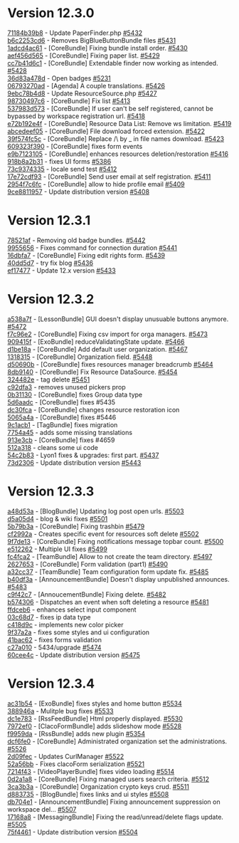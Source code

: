 # Version 12.3.0

[71184b39b8](https://github.com/claroline/Distribution/commit/71184b39b8) - Update PaperFinder.php [#5432](https://github.com/claroline/Distribution/pull/5432)  
[b6c2253cd6](https://github.com/claroline/Distribution/commit/b6c2253cd6) - Removes BigBlueButtonBundle files [#5431](https://github.com/claroline/Distribution/pull/5431)  
[1adcd4ac61](https://github.com/claroline/Distribution/commit/1adcd4ac61) - [CoreBundle] Fixing bundle install order. [#5430](https://github.com/claroline/Distribution/pull/5430)  
[aef456d565](https://github.com/claroline/Distribution/commit/aef456d565) - [CoreBundle] Fixing paper list. [#5429](https://github.com/claroline/Distribution/pull/5429)  
[cc7b41d6c1](https://github.com/claroline/Distribution/commit/cc7b41d6c1) - [CoreBundle] Extendable finder now working as intended. [#5428](https://github.com/claroline/Distribution/pull/5428)  
[36d83a478d](https://github.com/claroline/Distribution/commit/36d83a478d) - Open badges [#5231](https://github.com/claroline/Distribution/pull/5231)  
[06793270ad](https://github.com/claroline/Distribution/commit/06793270ad) - [Agenda] A couple translations. [#5426](https://github.com/claroline/Distribution/pull/5426)  
[9ebc78b4d8](https://github.com/claroline/Distribution/commit/9ebc78b4d8) - Update ResourceSource.php [#5427](https://github.com/claroline/Distribution/pull/5427)  
[98730497c6](https://github.com/claroline/Distribution/commit/98730497c6) - [CoreBundle] Fix list [#5413](https://github.com/claroline/Distribution/pull/5413)  
[537983d573](https://github.com/claroline/Distribution/commit/537983d573) - [CoreBundle] If user can't be self registered, cannot be bypassed by workspace registration url. [#5418](https://github.com/claroline/Distribution/pull/5418)  
[e72b192e4f](https://github.com/claroline/Distribution/commit/e72b192e4f) - [CoreBundle] Resource Data List: Remove ws limitation. [#5419](https://github.com/claroline/Distribution/pull/5419)  
[abcedeef05](https://github.com/claroline/Distribution/commit/abcedeef05) - [CoreBundle] File download forced extension. [#5422](https://github.com/claroline/Distribution/pull/5422)  
[39f574fc5c](https://github.com/claroline/Distribution/commit/39f574fc5c) - [CoreBundle] Replace /\ by _ in file names download. [#5423](https://github.com/claroline/Distribution/pull/5423)  
[609323f390](https://github.com/claroline/Distribution/commit/609323f390) - [CoreBundle] fixes form events  
[e9b7123105](https://github.com/claroline/Distribution/commit/e9b7123105) - [CoreBundle] enhances resources deletion/restoration [#5416](https://github.com/claroline/Distribution/pull/5416)  
[918b8a2b31](https://github.com/claroline/Distribution/commit/918b8a2b31) - fixes UI forms [#5386](https://github.com/claroline/Distribution/pull/5386)  
[73c9374335](https://github.com/claroline/Distribution/commit/73c9374335) - locale send test [#5412](https://github.com/claroline/Distribution/pull/5412)  
[17e72cdf93](https://github.com/claroline/Distribution/commit/17e72cdf93) - [CoreBundle] Send user email at self registration. [#5411](https://github.com/claroline/Distribution/pull/5411)  
[2954f7c6fc](https://github.com/claroline/Distribution/commit/2954f7c6fc) - [CoreBundle] allow to hide profile email [#5409](https://github.com/claroline/Distribution/pull/5409)  
[9ce8811957](https://github.com/claroline/Distribution/commit/9ce8811957) - Update distribution version [#5408](https://github.com/claroline/Distribution/pull/5408)  

# Version 12.3.1  

[78521af](https://github.com/claroline/Distribution/commit/78521af) - Removing old badge bundles. [#5442](https://github.com/claroline/Distribution/pull/5442)  
[9955656](https://github.com/claroline/Distribution/commit/9955656) - Fixes command for connection duration [#5441](https://github.com/claroline/Distribution/pull/5441)  
[16dbfa7](https://github.com/claroline/Distribution/commit/16dbfa7) - [CoreBundle] Fixing edit rights form. [#5439](https://github.com/claroline/Distribution/pull/5439)  
[40dd5d7](https://github.com/claroline/Distribution/commit/40dd5d7) - try fix blog [#5436](https://github.com/claroline/Distribution/pull/5436)  
[ef17477](https://github.com/claroline/Distribution/commit/ef17477) - Update 12.x version [#5433](https://github.com/claroline/Distribution/pull/5433)  

# Version 12.3.2  

[a538a7f](https://github.com/claroline/Distribution/commit/a538a7f) - [LessonBundle] GUI doesn't display unusuable buttons anymore. [#5472](https://github.com/claroline/Distribution/pull/5472)  
[f7c96e2](https://github.com/claroline/Distribution/commit/f7c96e2) - [CoreBundle] Fixing csv import for orga managers. [#5473](https://github.com/claroline/Distribution/pull/5473)  
[909415f](https://github.com/claroline/Distribution/commit/909415f) - [ExoBundle] reduceValidatingState update. [#5466](https://github.com/claroline/Distribution/pull/5466)  
[d1be18a](https://github.com/claroline/Distribution/commit/d1be18a) - [CoreBundle] Add default user organization. [#5467](https://github.com/claroline/Distribution/pull/5467)  
[1318315](https://github.com/claroline/Distribution/commit/1318315) - [CoreBundle] Organization field. [#5448](https://github.com/claroline/Distribution/pull/5448)  
[d50690b](https://github.com/claroline/Distribution/commit/d50690b) - [CoreBundle] fixes resources manager breadcrumb [#5464](https://github.com/claroline/Distribution/pull/5464)  
[8db9140](https://github.com/claroline/Distribution/commit/8db9140) - [CoreBundle] Fix Resource DataSource. [#5454](https://github.com/claroline/Distribution/pull/5454)  
[324482e](https://github.com/claroline/Distribution/commit/324482e) - tag delete [#5451](https://github.com/claroline/Distribution/pull/5451)  
[c92dfa3](https://github.com/claroline/Distribution/commit/c92dfa3) - removes unused pickers prop  
[0b31130](https://github.com/claroline/Distribution/commit/0b31130) - [CoreBundle] fixes Group data type  
[5d6aadc](https://github.com/claroline/Distribution/commit/5d6aadc) - [CoreBundle] fixes #5435  
[dc30fca](https://github.com/claroline/Distribution/commit/dc30fca) - [CoreBundle] changes resource restoration icon  
[5065a4a](https://github.com/claroline/Distribution/commit/5065a4a) - [CoreBundle] fixes #5446  
[9c1acb1](https://github.com/claroline/Distribution/commit/9c1acb1) - [TagBundle] fixes migration  
[7754a45](https://github.com/claroline/Distribution/commit/7754a45) - adds some missing translations  
[913e3cb](https://github.com/claroline/Distribution/commit/913e3cb) - [CoreBundle] fixes #4659  
[512a318](https://github.com/claroline/Distribution/commit/512a318) - cleans some ui code  
[54c2b83](https://github.com/claroline/Distribution/commit/54c2b83) - Lyon1 fixes & upgrades: first part. [#5437](https://github.com/claroline/Distribution/pull/5437)  
[73d2306](https://github.com/claroline/Distribution/commit/73d2306) - Update distribution version [#5443](https://github.com/claroline/Distribution/pull/5443)  

# Version 12.3.3  

[a48d53a](https://github.com/claroline/Distribution/commit/a48d53a) - [BlogBundle] Updating log post open urls. [#5503](https://github.com/claroline/Distribution/pull/5503)  
[d5a05d4](https://github.com/claroline/Distribution/commit/d5a05d4) - blog & wiki fixes [#5501](https://github.com/claroline/Distribution/pull/5501)  
[5b79b3a](https://github.com/claroline/Distribution/commit/5b79b3a) - [CoreBundle] Fixing trashbin [#5479](https://github.com/claroline/Distribution/pull/5479)  
[cf2992a](https://github.com/claroline/Distribution/commit/cf2992a) - Creates specific event for resources soft delete [#5502](https://github.com/claroline/Distribution/pull/5502)  
[9f7de13](https://github.com/claroline/Distribution/commit/9f7de13) - [CoreBundle] Fixing notifications message topbar count. [#5500](https://github.com/claroline/Distribution/pull/5500)  
[e512262](https://github.com/claroline/Distribution/commit/e512262) - Multiple UI fixes [#5499](https://github.com/claroline/Distribution/pull/5499)  
[fc4fca2](https://github.com/claroline/Distribution/commit/fc4fca2) - [TeamBundle] Allow to not create the team directory. [#5497](https://github.com/claroline/Distribution/pull/5497)  
[2627653](https://github.com/claroline/Distribution/commit/2627653) - [CoreBundle] Form validation (part1) [#5490](https://github.com/claroline/Distribution/pull/5490)  
[a32cc37](https://github.com/claroline/Distribution/commit/a32cc37) - [TeamBundle] Team configuration form update fix. [#5485](https://github.com/claroline/Distribution/pull/5485)  
[b40df3a](https://github.com/claroline/Distribution/commit/b40df3a) - [AnnouncementBundle] Doesn't display unpublished announces. [#5483](https://github.com/claroline/Distribution/pull/5483)  
[c9f42c7](https://github.com/claroline/Distribution/commit/c9f42c7) - [AnnoucementBundle] Fixing delete. [#5482](https://github.com/claroline/Distribution/pull/5482)  
[b574306](https://github.com/claroline/Distribution/commit/b574306) - Dispatches an event when soft deleting a resource [#5481](https://github.com/claroline/Distribution/pull/5481)  
[ffdceb6](https://github.com/claroline/Distribution/commit/ffdceb6) - enhances select input component  
[03c68d7](https://github.com/claroline/Distribution/commit/03c68d7) - fixes ip data type  
[c418d9c](https://github.com/claroline/Distribution/commit/c418d9c) - implements new color picker  
[9f37a2a](https://github.com/claroline/Distribution/commit/9f37a2a) - fixes some styles and ui configuration  
[41bac62](https://github.com/claroline/Distribution/commit/41bac62) - fixes forms validation  
[c27a010](https://github.com/claroline/Distribution/commit/c27a010) - 5434/upgrade [#5474](https://github.com/claroline/Distribution/pull/5474)  
[60cee4c](https://github.com/claroline/Distribution/commit/60cee4c) - Update distribution version [#5475](https://github.com/claroline/Distribution/pull/5475)  

# Version 12.3.4  

[ac31b54](https://github.com/claroline/Distribution/commit/ac31b54) - [ExoBundle] fixes styles and home button [#5534](https://github.com/claroline/Distribution/pull/5534)  
[388946a](https://github.com/claroline/Distribution/commit/388946a) - Mulitple bug fixes [#5533](https://github.com/claroline/Distribution/pull/5533)  
[dc1e783](https://github.com/claroline/Distribution/commit/dc1e783) - [RssFeedBundle] Html properly displayed. [#5530](https://github.com/claroline/Distribution/pull/5530)  
[7972ef0](https://github.com/claroline/Distribution/commit/7972ef0) - [ClacoFormBundle] adds slideshow mode [#5528](https://github.com/claroline/Distribution/pull/5528)  
[f9959da](https://github.com/claroline/Distribution/commit/f9959da) - [RssBundle] adds new plugin [#5354](https://github.com/claroline/Distribution/pull/5354)  
[dcf6fe0](https://github.com/claroline/Distribution/commit/dcf6fe0) - [CoreBundle] Administrated organization set the administrations. [#5526](https://github.com/claroline/Distribution/pull/5526)  
[2d09fec](https://github.com/claroline/Distribution/commit/2d09fec) - Updates CurlManager [#5522](https://github.com/claroline/Distribution/pull/5522)  
[52a56bb](https://github.com/claroline/Distribution/commit/52a56bb) - Fixes clacoForm serialization [#5521](https://github.com/claroline/Distribution/pull/5521)  
[7214f43](https://github.com/claroline/Distribution/commit/7214f43) - [VideoPlayerBundle] fixes video loading [#5514](https://github.com/claroline/Distribution/pull/5514)  
[0d2a1a8](https://github.com/claroline/Distribution/commit/0d2a1a8) - [CoreBundle] Fixing managed users search criteria. [#5512](https://github.com/claroline/Distribution/pull/5512)  
[3ca3b3a](https://github.com/claroline/Distribution/commit/3ca3b3a) - [CoreBundle] Organization crypto keys crud. [#5511](https://github.com/claroline/Distribution/pull/5511)  
[d883735](https://github.com/claroline/Distribution/commit/d883735) - [BlogBundle] fixes links and ui styles [#5508](https://github.com/claroline/Distribution/pull/5508)  
[db704e1](https://github.com/claroline/Distribution/commit/db704e1) - [AnnouncementBundle] Fixing announcement suppression on workspace del… [#5507](https://github.com/claroline/Distribution/pull/5507)  
[17168a8](https://github.com/claroline/Distribution/commit/17168a8) - [MessagingBundle] Fixing the read/unread/delete flags update. [#5505](https://github.com/claroline/Distribution/pull/5505)  
[75f4461](https://github.com/claroline/Distribution/commit/75f4461) - Update distribution version [#5504](https://github.com/claroline/Distribution/pull/5504)  

